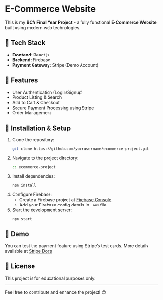 # E-Commerce Website

This is my **BCA Final Year Project** - a fully functional **E-Commerce Website** built using modern web technologies.

## 🚀 Tech Stack
- **Frontend:** React.js
- **Backend:** Firebase
- **Payment Gateway:** Stripe (Demo Account)

## 📌 Features
- User Authentication (Login/Signup)
- Product Listing & Search
- Add to Cart & Checkout
- Secure Payment Processing using Stripe
- Order Management

## 🔧 Installation & Setup
1. Clone the repository:
   ```bash
   git clone https://github.com/yourusername/ecommerce-project.git
   ```
2. Navigate to the project directory:
   ```bash
   cd ecommerce-project
   ```
3. Install dependencies:
   ```bash
   npm install
   ```
4. Configure Firebase:
   - Create a Firebase project at [Firebase Console](https://console.firebase.google.com/)
   - Add your Firebase config details in `.env` file
5. Start the development server:
   ```bash
   npm start
   ```

## 🛒 Demo
You can test the payment feature using Stripe's test cards. More details available at [Stripe Docs](https://stripe.com/docs/testing)

## 📜 License
This project is for educational purposes only.

---
Feel free to contribute and enhance the project! 😊
